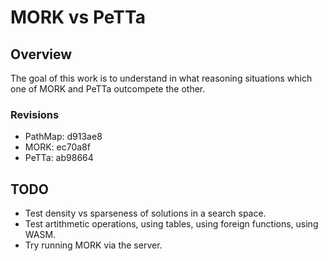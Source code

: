 # MORK vs PeTTa

## Overview

The goal of this work is to understand in what reasoning situations
which one of MORK and PeTTa outcompete the other.

### Revisions

- PathMap: d913ae8
- MORK: ec70a8f
- PeTTa: ab98664

## TODO

- Test density vs sparseness of solutions in a search space.
- Test artithmetic operations, using tables, using foreign functions, using WASM.
- Try running MORK via the server.
